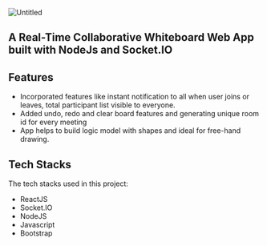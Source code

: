 ![Untitled](https://github.com/tulika1508/Inkyy/assets/97580039/6b2f5c43-7e60-4d68-b3a5-1957778bf7df)

A Real-Time Collaborative Whiteboard Web App built with NodeJs and Socket.IO
---
Features
---
* Incorporated features like instant notification to all when user joins or leaves, total participant list visible to everyone.
* Added undo, redo and clear board features and generating unique room id for every meeting
* App helps to build logic model with shapes and ideal for free-hand drawing.

Tech Stacks
---
The tech stacks used in this project:
* ReactJS
* Socket.IO
* NodeJS
* Javascript
* Bootstrap

